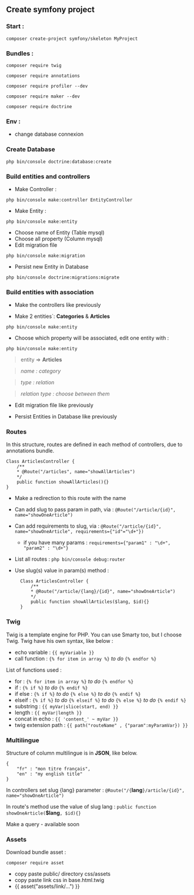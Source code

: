 ## Create symfony project

### Start :
`composer create-project symfony/skeleton MyProject`

### Bundles :
`composer require twig`

`composer require annotations`

`composer require profiler --dev`

`composer require maker --dev`

`composer require doctrine`

### Env :
- change database connexion

### Create Database
`php bin/console doctrine:database:create`

### Build entities and controllers
- Make Controller :

`php bin/console make:controller EntityController`

- Make Entity :

`php bin/console make:entity` 

- Choose name of Entity (Table mysql)
- Choose all property (Column mysql)
- Edit migration file

`php bin/console make:migration`

- Persist new Entity in Database

`php bin/console doctrine:migrations:migrate`

### Build entities with association

- Make the controllers like previously

- Make 2 entities`: **Categories** & **Articles**

`php bin/console make:entity`

- Choose which property will be associated, edit one entity with : 

`php bin/console make:entity` 

> entity => **Articles**

> *name : category*

> *type : relation*

> *relation type : choose between them*

- Edit migration file like previously

- Persist Entities in Database like previously 

### Routes

In this structure, routes are defined in each method of controllers, due to annotations bundle.

    Class ArticlesController {
        /**
        * @Route("/articles", name="showAllArticles")
        */
        public function showAllArticles(){}
    }

- Make a redirection to this route with the name

- Can add slug to pass param in path, via : `@Route("/article/{id}", name="showOneArticle")`
- Can add requirements to slug, via : `@Route("/article/{id}", name="showOneArticle", requirements={"id"="\d+"})` 
    - if you have many params : `requirements={"param1" : "\d+", "param2" : "\d+"}`
- List all routes : `php bin/console debug:router`
- Use slug(s) value in param(s) method :


        Class ArticlesController {
            /**
            * @Route("/article/{lang}/{id}", name="showOneArticle")
            */
            public function showAllArticles($lang, $id){}
        }

### Twig

Twig is a template engine for PHP. You can use Smarty too, but I choose Twig.
Twig have his own syntax, like below :

- echo variable : `{{ myVariable }}`
- call function : `{% for item in array %}` *to do* `{% endfor %}`

List of functions used :

* for : `{% for item in array %}` *to do* `{% endfor %}`
* if : `{% if %}` *to do* `{% endif %}`
* if else : `{% if %}` *to do* `{% else %}` *to do* `{% endif %}`
* elseif : `{% if %}` *to do* `{% elseif %}` *to do* `{% else %}` *to do* `{% endif %}`
* substring : `{{ myVar|slice(start, end) }}`
* length : `{{ myVar|length }}`
* concat in echo : `{{ 'content_' ~ myVar }}`
* twig extension path : `{{ path("routeName" , {"param":myParamVar}) }}`

### Multilingue

Structure of column multilingue is in **JSON**, like below. 

    {
        "fr" : "mon titre français",
        "en" : "my english title"
    }
    
In controllers set slug {lang} parameter : `@Route("/{`**lang**`}/article/{id}", name="showOneArticle")`

In route's method use the value of slug lang : `public function showOneArticle(`**$lang**`, $id){}`

Make a query - available soon

### Assets

Download bundle asset :

`composer require asset`

- copy paste public/ directory css/assets
- copy paste link css in base.html.twig
- {{ asset("assets/link/...") }}
